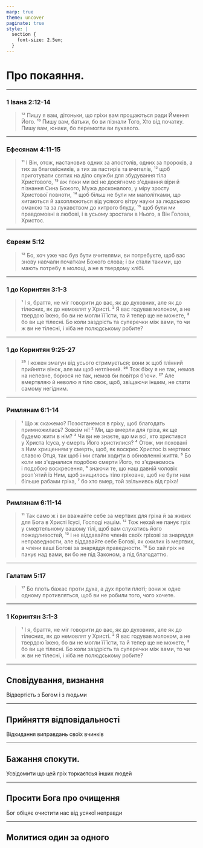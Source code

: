 ```yaml
---
marp: true
theme: uncover
paginate: true
style: |
  section {
    font-size: 2.5em;
  }
---
```


<!-- class: invert -->


# Про покаяння.

---

### 1 Івана 2:12-14
> ¹² Пишу я вам, дітоньки, що гріхи вам прощаються ради Ймення Його. 
¹³ Пишу вам, батьки, бо ви пізнали Того, Хто від початку. Пишу вам, юнаки, бо перемогли ви лукавого.

---

### Ефесянам 4:11-15
> ¹¹ І Він, отож, настановив одних за апостолів, одних за пророків, а тих за благовісників, а тих за пастирів та вчителів,
¹² щоб приготувати святих на діло служби для збудування тіла Христового,
¹³ аж поки ми всі не досягнемо з'єднання віри й пізнання Сина Божого, Мужа досконалого, у міру зросту Христової повноти,
¹⁴ щоб більш не були ми малолітками, що хитаються й захоплюються від усякого вітру науки за людською оманою та за лукавством до хитрого блуду,
¹⁵ щоб були ми правдомовні в любові, і в усьому зростали в Нього, а Він Голова, Христос.

---

### Євреям 5:12
> ¹² Бо, хоч уже час був бути вчителями, ви потребуєте, щоб вас знову навчали початкам Божого слова; і ви стали такими, що мають потребу в молоці, а не в твердому хлібі.


---
### 1 до Коринтян 3:1-3
> ¹ І я, браття, не міг говорити до вас, як до духовних, але як до тілесних, як до немовлят у Христі. 
² Я вас годував молоком, а не твердою їжею, бо ви не могли її їсти, та й тепер ще не можете, ³ бо ви ще тілесні. Бо коли заздрість та суперечки між вами, то чи ж ви не тілесні, і хіба не полюдському робите? 

---

### 1 до Коринтян 9:25-27
> ²⁵ І кожен змагун від усього стримується; вони ж щоб тлінний прийняти вінок, але ми щоб нетлінний. ²⁶ Тож біжу я не так, немов на непевне, борюся не так, немов би повітря б'ючи. ²⁷ Але вмертвляю й неволю я тіло своє, щоб, звіщаючи іншим, не стати самому негідним. 

---

### Римлянам 6:1-14
> ¹ Що ж скажемо? Позостанемся в гріху, щоб благодать примножилась? Зовсім ні! 
² Ми, що вмерли для гріха, як ще будемо жити в нім? ³ Чи ви не знаєте, що ми всі, хто христився у Христа Ісуса, у смерть Його христилися? ⁴ Отож, ми поховані з Ним хрищенням у смерть, щоб, як воскрес Христос із мертвих славою Отця, так щоб і ми стали ходити в обновленні життя. ⁵ Бо коли ми з'єдналися подобою смерти Його, то з'єднаємось і подобою воскресення, ⁶ знаючи те, що наш давній чоловік розп'ятий із Ним, щоб знищилось тіло гріховне, щоб не бути нам більше рабами гріха, ⁷ бо хто вмер, той звільнивсь від гріха! 

---

### Римлянам 6:11-14
> ¹¹ Так само ж і ви вважайте себе за мертвих для гріха й за живих для Бога в Христі Ісусі, Господі нашім. ¹² Тож нехай не панує гріх у смертельному вашому тілі, щоб вам слухатись його пожадливостей, ¹³ і не віддавайте членів своїх гріхові за знаряддя неправедности, але віддавайте себе Богові, як ожилих із мертвих, а члени ваші Богові за знаряддя праведности. ¹⁴ Бо хай гріх не панує над вами, ви бо не під Законом, а під благодаттю. 

---

### Галатам 5:17 
> ¹⁷ Бо плоть бажає проти духа, а дух проти плоті; вони ж одне одному противляться, щоб ви не робили того, чого хочете.

---

### 1 Коринтян 3:1-3
> ¹ І я, браття, не міг говорити до вас, як до духовних, але як до тілесних, як до немовлят у Христі. 
² Я вас годував молоком, а не твердою їжею, бо ви не могли її їсти, та й тепер ще не можете, ³ бо ви ще тілесні. Бо коли заздрість та суперечки між вами, то чи ж ви не тілесні, і хіба не полюдському робите? 

---

## Сповідування, визнання
Відвертість з Богом і з людьми

---

## Прийняття відповідальності
Відкидання виправдань своїх вчинків

---

## Бажання спокути. 
Усвідомити що цей гріх торкаєтсья інших людей

---

## Просити Бога про очищення
Бог обіцяє очистити нас від усякої неправди

---

## Молитися один за одного

